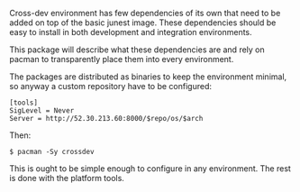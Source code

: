 Cross-dev environment has few dependencies of its own that need to be added on top of the basic junest image.
These dependencies should be easy to install in both development and integration environments.

This package will describe what these dependencies are and rely on pacman to transparently place them into
every environment.

The packages are distributed as binaries to keep the environment minimal, so anyway a custom repository have to
be configured:

```
[tools]
SigLevel = Never
Server = http://52.30.213.60:8000/$repo/os/$arch
```

Then:

```
$ pacman -Sy crossdev
```

This is ought to be simple enough to configure in any environment. The rest is done with the platform tools.
